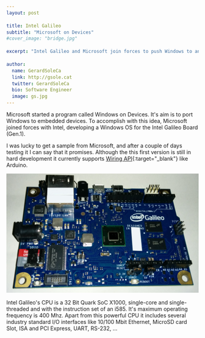 ```yaml
---
layout: post

title: Intel Galileo
subtitle: "Microsoft on Devices"
#cover_image: "bridge.jpg"

excerpt: "Intel Galileo and Microsoft join forces to push Windows to any device on the World. Welcome to the Win32 of Things right now."

author:
  name: GerardSoleCa
  link: http://gsole.cat
  twitter: GerardSoleCa
  bio: Software Engineer
  image: gs.jpg
---
```


Microsoft started a program called Windows on Devices. It's aim is to port Windows to embedded devices. To accomplish with this idea, Microsoft joined forces with Intel, developing a Windows OS for the Intel Galileo Board (Gen.1).


I was lucky to get a sample from Microsoft, and after a couple of days testing it I can say that it promises.
Although the this first version is still in hard development it currently supports [Wiring API](http://wiring.org.co){:target="_blank"} like Arduino.

![Intel Galileo Board](/images/intelgalileoboard/intelgalileoboard.jpg)

Intel Galileo's CPU is a 32 Bit Quark SoC X1000, single-core and single-threaded and with the instruction set of an i585. It's maximum operating frequency is 400 Mhz. Apart from this powerful CPU it includes several industry standard I/O interfaces like 10/100 Mbit Ethernet, MicroSD card Slot, ISA and PCI Express, UART, RS-232, ...